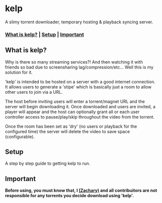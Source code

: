 # kelp
 A slimy torrent downloader, temporary hosting & playback syncing server.

### [What is kelp?](#what-is-kelp) | [Setup](#setup) | [Important](#important)

## What is kelp?
Why is there so many streaming services?! And then watching it with friends so bad due to screensharing lag/compression/etc... Well this is my solution for it.

'kelp' is intended to be hosted on a server with a good internet connection. It allows users to generate a 'stipe' which is basically just a room to allow other users to join via a URL. 

The host before inviting users will enter a torrent/magnet URL and the server will begin downloading it. Once downloaded and users are invited, a player will appear and the host can optionally grant all or each user controller access to pause/play/skip throughout the video from the torrent.

Once the room has been set as 'dry' (no users or playback for the configured time) the server will delete the video to save space (configurable).

## Setup
A step by step guide to getting kelp to run. 

## Important
**Before using, you must know that, I [(Zachary)](https://github.com/zacimac) and all contribuitors are not responsible for any torrents you decide download using 'kelp'.**